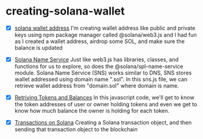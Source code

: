 # creating-solana-wallet

- [x] [solana wallet address](./index.js)
I'm creating wallet address like public and private keys using npm package manager called @solana/web3.js and I had fun as I created a wallet address, airdrop some SOL, and make sure the balance is updated

- [x] [Solana Name Service](./sns.js)
Just like web3.js has libraries, classes, and functions for us to explore, so does the @solana/spl-name-service module. Solana Name Service (SNS) works similar to DNS, SNS stores wallet addressed using domain name ".sol". In this sns.js file, we can retrieve wallet address from "domain.sol" where domain is name.

- [x] [Retriving Tokens and Balances](./getTokens.js)
In this javascript code, we'll get to know the token addresses of user or owner holding tokens and even we get to know how much balance the owner is holding for each token.

- [x] [Transactions on Solana](./sendTransactions.js)
Creating a Solana transaction object, and then sending that transaction object to the blockchain
